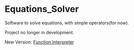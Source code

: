 # Equations_Solver
Software to solve equations, with simple operators(for now).

Project no longer in development.

New Version:
<a href="https://github.com/Foxinio/function-interpreter">Function Interpreter</a>
